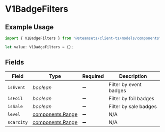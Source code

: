 # V1BadgeFilters

## Example Usage

```typescript
import { V1BadgeFilters } from "@steamsets/client-ts/models/components";

let value: V1BadgeFilters = {};
```

## Fields

| Field                                                | Type                                                 | Required                                             | Description                                          |
| ---------------------------------------------------- | ---------------------------------------------------- | ---------------------------------------------------- | ---------------------------------------------------- |
| `isEvent`                                            | *boolean*                                            | :heavy_minus_sign:                                   | Filter by event badges                               |
| `isFoil`                                             | *boolean*                                            | :heavy_minus_sign:                                   | Filter by foil badges                                |
| `isSale`                                             | *boolean*                                            | :heavy_minus_sign:                                   | Filter by sale badges                                |
| `level`                                              | [components.Range](../../models/components/range.md) | :heavy_minus_sign:                                   | N/A                                                  |
| `scarcity`                                           | [components.Range](../../models/components/range.md) | :heavy_minus_sign:                                   | N/A                                                  |